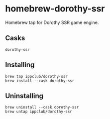 # homebrew-dorothy-ssr

Homebrew tap for Dorothy SSR game engine.

## Casks
```
dorothy-ssr
```

## Installing

```
brew tap ippclub/dorothy-ssr
brew install --cask dorothy-ssr
```

## Uninstalling

```
brew uninstall --cask dorothy-ssr
brew untap ippclub/dorothy-ssr
```
